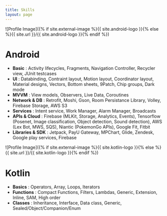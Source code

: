 ```yaml
---
title: Skills
layout: page
---
```

![Profile Image]({% if site.external-image %}{{ site.android-logo }}{% else %}{{ site.url }}/{{ site.android-logo }}{% endif %})

<h1>Android</h1>

<ul class="android-skill-list">
	<li><strong>Basic</strong> : Activity lifecycles, Fragments, Navigation Controller, Recycler view, JUnit testcases</li>
	<li><strong>UI</strong> : Databinding, Contraint layout, Motion layout, Coordinator layout, Material designs, Vectors, Bottom sheets, 9Patch, Chip groups, Dark mode</li>
  <li><strong>MVVM</strong> : View models, Observers, Live Data, Coroutines</li>
	<li><strong>Network & DB</strong> : Retrofit, Moshi, Gson, Room Persistance Library, Volley, Firebase Storage, AWS S3</li>
  <li><strong>Services</strong> : Intent service, Work Manager, Alarm Manager, Broadcasts</li>
  <li><strong>APIs & Cloud</strong> : Firebase (MLKit, Storage, Analytics, Events), Tensorflow (Posenet, Image classification, Object detection, Sound detection), AWS (Lex Bot, MWS, SQS), Niantic (PokemonGo APIs), Google Fit, Fitbit</li>
  <li><strong>Libraries & SDK</strong> : Jetpack, PayU Gateway, MPChart, Glide, Zendesk, Google play services, Firebase</li>
</ul>




![Profile Image]({% if site.external-image %}{{ site.kotlin-logo }}{% else %}{{ site.url }}/{{ site.kotlin-logo }}{% endif %})

<h1>Kotlin</h1>

<ul class="kotlin-skill-list">
	<li><strong>Basics</strong> : Operators, Array, Loops, Iterators</li>
	<li><strong>Functions</strong> : Compact Functions, Filters, Lambdas, Generic, Extension, Inline, SAM, High order</li>
	<li><strong>Classes</strong> : Inheritance, Interface, Data class, Generic, Sealed/Object/Companion/Enum</li>
</ul>


